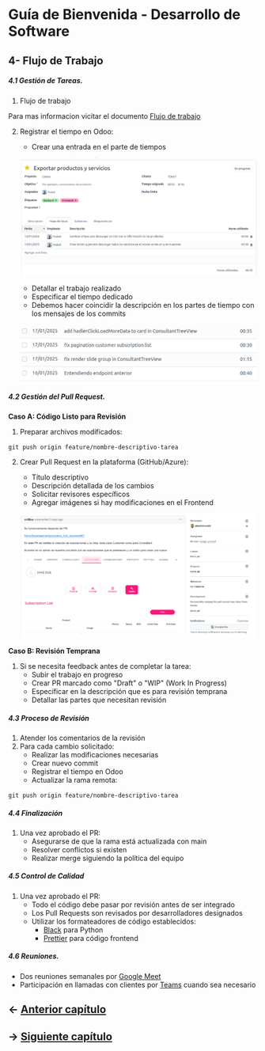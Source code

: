 
# **Guía de Bienvenida - Desarrollo de Software**
## **4- Flujo de Trabajo**

##### **4.1 Gestión de Tareas.**
1. Flujo de trabajo

Para mas informacion vicitar el documento [Flujo de trabajo](/Version%20Control/Branching/WI.md)


2. Registrar el tiempo en Odoo:
    * Crear una entrada en el parte de tiempos

    ![alt text](img/image2.png)


    * Detallar el trabajo realizado
    * Especificar el tiempo dedicado
    * Debemos hacer coincidir la descripción en los partes de  tiempo con los mensajes de los commits

    ![alt text](img/image3.png)

##### **4.2 Gestión del Pull Request.**
**Caso A: Código Listo para Revisión**
1. Preparar archivos modificados:

```
git push origin feature/nombre-descriptivo-tarea
```

2. Crear Pull Request en la plataforma (GitHub/Azure):
    * Título descriptivo
    * Descripción detallada de los cambios
    * Solicitar revisores específicos
    * Agregar imágenes si hay modificaciones en el Frontend

    ![alt text](img/image4.png)

**Caso B: Revisión Temprana**
1. Si se necesita feedback antes de completar la tarea:
    * Subir el trabajo en progreso
    * Crear PR marcado como "Draft" o "WIP" (Work In Progress)
    * Especificar en la descripción que es para revisión temprana
    * Detallar las partes que necesitan revisión


##### **4.3 Proceso de Revisión**
1. Atender los comentarios de la revisión
2. Para cada cambio solicitado:
    * Realizar las modificaciones necesarias
    * Crear nuevo commit
    * Registrar el tiempo en Odoo
    * Actualizar la rama remota:

```
git push origin feature/nombre-descriptivo-tarea
```

##### **4.4 Finalización**
1. Una vez aprobado el PR:
    * Asegurarse de que la rama está actualizada con main
    * Resolver conflictos si existen
    * Realizar merge siguiendo la política del  equipo
       

##### **4.5 Control de Calidad**
1. Una vez aprobado el PR:
    * Todo el código debe pasar por revisión antes de ser integrado
    * Los Pull Requests son revisados por desarrolladores designados
    * Utilizar los formateadores de código establecidos:
        * [Black](https://black.readthedocs.io/) para Python
        * [Prettier](https://prettier.io/) para código frontend


##### **4.6 Reuniones.**
* Dos reuniones semanales por [Google Meet](https://meet.google.com/)
* Participación en llamadas con clientes por [Teams](https://www.microsoft.com/es-es/microsoft-teams/group-chat-software) cuando sea necesario




## ← [Anterior capítulo](../Tech_Stack/WI.md) 


## → [Siguiente capítulo](../Best_Practices/WI.md)

